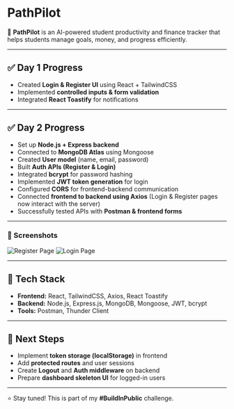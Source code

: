 # PathPilot

🚀 **PathPilot** is an AI-powered student productivity and finance tracker that helps students manage goals, money, and progress efficiently.

---

## ✅ Day 1 Progress
- Created **Login & Register UI** using React + TailwindCSS  
- Implemented **controlled inputs & form validation**  
- Integrated **React Toastify** for notifications  

---

## ✅ Day 2 Progress
- Set up **Node.js + Express backend**  
- Connected to **MongoDB Atlas** using Mongoose  
- Created **User model** (name, email, password)  
- Built **Auth APIs (Register & Login)**  
- Integrated **bcrypt** for password hashing  
- Implemented **JWT token generation** for login  
- Configured **CORS** for frontend-backend communication  
- Connected **frontend to backend using Axios** (Login & Register pages now interact with the server)  
- Successfully tested APIs with **Postman & frontend forms**  

---

### 📸 Screenshots
![Register Page](screenshot-register.png)
![Login Page](screenshot-login.png)

---

## 🔧 Tech Stack
- **Frontend:** React, TailwindCSS, Axios, React Toastify  
- **Backend:** Node.js, Express.js, MongoDB, Mongoose, JWT, bcrypt  
- **Tools:** Postman, Thunder Client  

---

## 🎯 Next Steps
- Implement **token storage (localStorage)** in frontend  
- Add **protected routes** and user sessions  
- Create **Logout** and **Auth middleware** on backend  
- Prepare **dashboard skeleton UI** for logged-in users  

---

⭐ Stay tuned! This is part of my **#BuildInPublic** challenge.
